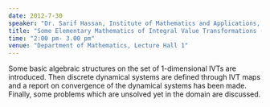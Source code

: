 ```yaml
---
date: 2012-7-30
speaker: "Dr. Sarif Hassan, Institute of Mathematics and Applications, Bhubaneswar"
title: "Some Elementary Mathematics of Integral Value Transformations (IVTs) and Its Associated Dynamical Systems."
time: "2:00 pm- 3.00 pm"
venue: "Department of Mathematics, Lecture Hall 1"
---
```

Some basic algebraic structures on the set of 1-dimensional
IVTs are introduced. Then discrete dynamical systems are defined
through IVT maps and a report on convergence of the dynamical
systems has been made. Finally, some problems which are unsolved
yet in the domain are discussed.
